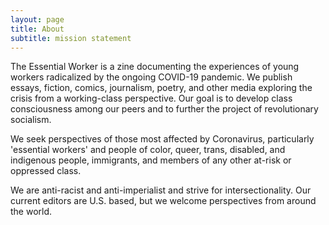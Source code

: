 ```yaml
---
layout: page
title: About
subtitle: mission statement
---
```


The Essential Worker is a zine documenting the experiences of young workers radicalized by the ongoing COVID-19 pandemic. We publish essays, fiction, comics, journalism, poetry, and other media exploring the crisis from a working-class perspective. Our goal is to develop class consciousness among our peers and to further the project of revolutionary socialism.

We seek perspectives of those most affected by Coronavirus, particularly 'essential workers' and people of color, queer, trans, disabled, and indigenous people, immigrants, and members of any other at-risk or oppressed class.

We are anti-racist and anti-imperialist and strive for intersectionality. Our current editors are U.S. based, but we welcome perspectives from around the world.
